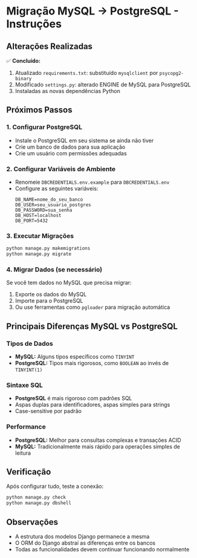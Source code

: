 # Migração MySQL → PostgreSQL - Instruções

## Alterações Realizadas

✅ **Concluído:**
1. Atualizado `requirements.txt`: substituído `mysqlclient` por `psycopg2-binary`
2. Modificado `settings.py`: alterado ENGINE de MySQL para PostgreSQL
3. Instaladas as novas dependências Python

## Próximos Passos

### 1. Configurar PostgreSQL
- Instale o PostgreSQL em seu sistema se ainda não tiver
- Crie um banco de dados para sua aplicação
- Crie um usuário com permissões adequadas

### 2. Configurar Variáveis de Ambiente
- Renomeie `DBCREDENTIALS.env.example` para `DBCREDENTIALS.env`
- Configure as seguintes variáveis:
  ```
  DB_NAME=nome_do_seu_banco
  DB_USER=seu_usuario_postgres
  DB_PASSWORD=sua_senha
  DB_HOST=localhost
  DB_PORT=5432
  ```

### 3. Executar Migrações
```bash
python manage.py makemigrations
python manage.py migrate
```

### 4. Migrar Dados (se necessário)
Se você tem dados no MySQL que precisa migrar:
1. Exporte os dados do MySQL
2. Importe para o PostgreSQL
3. Ou use ferramentas como `pgloader` para migração automática

## Principais Diferenças MySQL vs PostgreSQL

### Tipos de Dados
- **MySQL:** Alguns tipos específicos como `TINYINT`
- **PostgreSQL:** Tipos mais rigorosos, como `BOOLEAN` ao invés de `TINYINT(1)`

### Sintaxe SQL
- **PostgreSQL** é mais rigoroso com padrões SQL
- Aspas duplas para identificadores, aspas simples para strings
- Case-sensitive por padrão

### Performance
- **PostgreSQL:** Melhor para consultas complexas e transações ACID
- **MySQL:** Tradicionalmente mais rápido para operações simples de leitura

## Verificação
Após configurar tudo, teste a conexão:
```bash
python manage.py check
python manage.py dbshell
```

## Observações
- A estrutura dos modelos Django permanece a mesma
- O ORM do Django abstraí as diferenças entre os bancos
- Todas as funcionalidades devem continuar funcionando normalmente